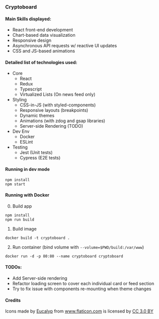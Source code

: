 ### Cryptoboard

#### Main Skills displayed: 
  * React front-end development
  * Chart-based data visualization
  * Responsive design
  * Asynchronous API requests w/ reactive UI updates
  * CSS and JS-based animations

#### Detailed list of technologies used:
* Core
  * React
  * Redux
  * Typescript
  * Virtualized Lists (On news feed only)
* Styling
  * CSS-in-JS (with styled-components)
  * Responsive layouts (breakpoints)
  * Dynamic themes
  * Animations (with zdog and gsap libraries)
  * Server-side Rendering (TODO)
* Dev Env
  * Docker
  * ESLint
* Testing
  * Jest (Unit tests)
  * Cypress (E2E tests)

#### Running in dev mode
```
npm install
npm start
```
#### Running with Docker
0. Build app
```
npm install
npm run build
```
1. Build image
```
docker build -t cryptoboard .
```

2. Run container (bind volume with `--volume=$PWD/build:/var/www`)
```
docker run -d -p 80:80 --name cryptoboard cryptoboard
```

#### TODOs:
* Add Server-side rendering
* Refactor loading screen to cover each individual card or feed section
* Try to fix issue with components re-mounting when theme changes
  
#### Credits  
<div>
  Icons made by 
  <a href="https://www.flaticon.com/authors/eucalyp" title="Eucalyp">Eucalyp</a>
   from 
  <a href="https://www.flaticon.com/" title="Flaticon">www.flaticon.com</a>
  is licensed by 
  <a href="http://creativecommons.org/licenses/by/3.0/" title="Creative Commons BY 3.0" target="_blank">CC 3.0 BY</a>
</div>
